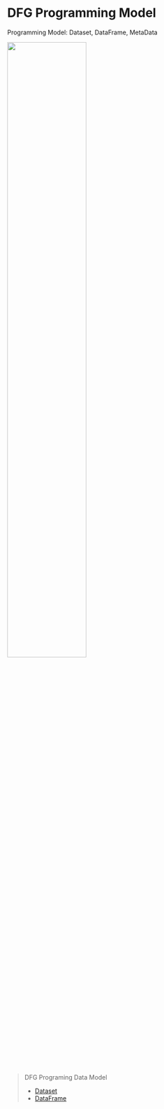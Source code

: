 # DFG Programming Model

Programming Model: Dataset, DataFrame, MetaData

<img src=./images/DataFrame.png width="60%">


>  DFG Programing Data Model
>  *  [Dataset](http://10.0.82.50:8888/rdcn/faird/blob/master/doc/Dataset.md)
>  *  [DataFrame](http://10.0.82.50:8888/rdcn/faird/blob/master/doc/DataFrame.md)
